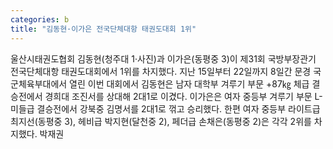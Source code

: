 ```yaml
---
categories: b
title: "김동현·이가은 전국단체대항 태권도대회 1위"
---
```

울산시태권도협회 김동현(청주대 1·사진)과 이가은(동평중 3)이 제31회 국방부장관기 전국단체대항 태권도대회에서 1위를 차지했다. 지난 15일부터 22일까지 8일간 문경 국군체육부대에서 열린 이번 대회에서 김동현은 남자 대학부 겨루기 부문 +87㎏ 체급 결승전에서 경희대 조진서를 상대해 2대1로 이겼다. 이가은은 여자 중등부 겨루기 부문 L-미들급 결승전에서 강북중 김명서를 2대1로 꺾고 승리했다. 한편 여자 중등부 라이트급 최지선(동평중 3), 헤비급 박지현(달천중 2), 페더급 손채은(동평중 2)은 각각 2위를 차지했다. 박재권